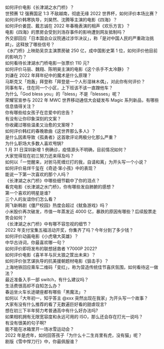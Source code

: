 如何评价电影《长津湖之水门桥》？  
世预赛 12 强赛国足 1:3 不敌越南，彻底无缘 2022 世界杯，如何评价本场比赛？  
如何评价韩寒执导，刘昊然、沈腾等主演的电影《四海》？  
如何评价姜昆、戴志诚在 2022 年春晚表演的相声《欢乐方言》？  
电影《四海》的票房会受到刘浩存事件的影响遭到网友抵制吗？  
外交部回应「日本国会众议院通过涉华决议」，称「是对中国人民的严重政治挑衅」，这释放了哪些信号？  
《水门桥》上映助吴京主演票房破 250 亿，成中国影史第 1 位，如何评价他目前的影响力？  
如何看待长津湖水门桥电影一张票价 110 元?  
如何评价马丽、魏翔、陈明昊主演的电影《这个杀手不太冷静》？  
刘谦在 2022 年拜年纪中的魔术是什么原理？  
马斯克又「炮轰」拜登称「拜登是一个人形湿袜木偶」，对此你有何评价？  
同事有车，住在同一个小区，上下班该不该一直蹭他车？  
为什么「God bless you」的「bless」不是「blesses」呢？  
荣耀官宣参与 2022 年 MWC 世界移动通信大会疑发布 Magic 系列新品，有哪些信息值得关注？  
你有哪些给女孩子在恋爱中的忠告？  
有没有让你印象深刻的文案？  
你收藏过哪些温柔又治愈的文案呀？  
如何评价韩红的春晚歌曲《这世界那么多人》？  
是什么因素导致《孤勇者》这首歌评论两极分化那么严重？  
为什么职场大多数人喜欢甩锅?  
1 月 31 日深圳新增 1 例确诊，疫情源头不明确，目前情况如何？  
大家觉得现在初三努力还来得及吗？  
如何以「一觉醒来，对驸马死缠烂打的我，自请和离」为开头写一个小说？  
如何评价易烊千玺在《奇迹·笨小孩》中的表现？  
能说一下第一次喜欢的那个人吗？  
《长津湖之水门桥》中哪些细节戳中了你的泪点？  
看完电影《长津湖之水门桥》，你有哪些发自肺腑的感想？  
第一个喜欢的明星是谁?  
三个人的友谊你们怎么看？  
网飞新韩剧《僵尸校园》热度会超过《鱿鱼游戏》吗？  
小米股价再次破发，市值一年蒸发近 4000 亿，暴跌的原因有哪些？后续股票走势会如何？  
《长津湖之水门桥》中有哪不容忽视的细节？  
2022 年支付宝集五福活动开奖，你集齐了吗？今年分到了多少钱？  
如何评价动画电影《小虎墩大英雄》？  
中华古诗词，你最喜欢哪一句？  
如何评价即将发布的联想拯救者 Y7000P 2022?  
如何评价电影《喜羊羊与灰太狼之筐出未来》？  
如何评价张艺谋执导的抗美援朝题材电影《狙击手》？  
上海地铁回应乘车二维码「变红」，称为营造传统佳节喜庆氛围，如何看待这一做法？  
最近准备入手一部 switch，有什么建议吗？  
生活费很高却不自知怎么办？  
春运坐火车长途硬座都有哪些「黑魔法」？  
如何以「大年初一，知乎答主 @xxx 突然出现在我家」为开头写一个故事？  
大家有没有什么推荐的看了无数遍巨好看的甜虐现言?  
想在初三下半年努力考普通高中有什么好办法吗?  
如果相机拥有无限宽容度和永远可用的 ISO，那么还会存在打光一说吗？  
有没有很美的句子啊?  
能不能在冰箱里开一场冰雪运动会？  
2022 年是虎年，如何回答孩子「为什么十二生肖里有虎，没有猫」呢？  
剧版《雪中悍刀行》中，你最佩服谁？  
